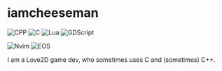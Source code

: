 # iamcheeseman

<img alt="CPP" src="https://img.shields.io/badge/CPP-1464A3?style=flate&logo=cplusplus&logoColor=white"/> <img alt="C" src="https://img.shields.io/badge/C-3949AA?style=flate&logo=C&logoColor=white"/> <img alt="Lua" src="https://img.shields.io/badge/Lua-2C2D72?style=flate&logo=lua&logoColor=white"/> <img alt="GDScript" src="https://img.shields.io/badge/GDScript-478CBF?style=flat&logo=GodotEngine&logoColor=white"/>

<img alt="Nvim" src="https://img.shields.io/badge/Neovim-00b952?style=flat&logo=neovim&logoColor=white"/> <img alt="EOS" src="https://img.shields.io/badge/Endeavour_OS-6f36a8?style=flat&logo=endeavouros&logoColor=white"/>


I am a Love2D game dev, who sometimes uses C and (sometimes) C++.
